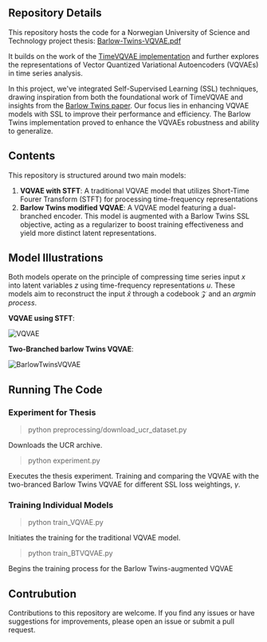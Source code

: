 ## Repository  Details

This repository hosts the code for a Norwegian University of Science and Technology project thesis:
[Barlow-Twins-VQVAE.pdf](https://github.com/erlendlokna/Barlow-Twins-VQVAE/files/13859816/Barlow-Twins-VQVAE.pdf)


It builds on the work of the [TimeVQVAE implementation](https://github.com/ML4ITS/TimeVQVAE) and further explores the representations of Vector Quantized Variational Autoencoders (VQVAEs) in time series analysis.

In this project, we've integrated Self-Supervised Learning (SSL) techniques, drawing inspiration from both the foundational work of TimeVQVAE and insights from the [Barlow Twins paper](https://arxiv.org/abs/2103.03230). Our focus lies in enhancing VQVAE models with SSL to improve their performance and efficiency. The Barlow Twins implementation proved to enhance the VQVAEs robustness and ability to generalize. 

## Contents
This repository is structured around two main models:
1. **VQVAE with STFT**: A traditional VQVAE model that utilizes Short-Time Fourer Transform (STFT) for processing time-frequency representations
2. **Barlow Twins modified VQVAE**: A VQVAE model featuring a dual-branched encoder. This model is augmented with a Barlow Twins SSL objective, acting as a regularizer to boost training effectiveness and yield more distinct latent representations.

## Model Illustrations
Both models operate on the principle of compressing time series input $x$ into latent variables $z$ using time-frequency representations $u$. These models aim to reconstruct the input $\hat{x}$ through a codebook $\mathcal{Z}$ and an $\textit{argmin process}$. 

**VQVAE using STFT**:

![VQVAE](https://github.com/erlendlokna/Barlow-Twins-VQVAE/assets/80318998/d29e1f57-114d-4e62-b29b-c7cdab69942c)

**Two-Branched barlow Twins VQVAE**:

![BarlowTwinsVQVAE](https://github.com/erlendlokna/Barlow-Twins-VQVAE/assets/80318998/574e021b-6eab-45e4-bd75-0b61c956ee14)

## Running The Code
### Experiment for Thesis
> python preprocessing/download_ucr_dataset.py 

Downloads the UCR archive.

> python experiment.py 

Executes the thesis experiment. Training and  comparing the VQVAE with the two-branced Barlow Twins VQVAE for different SSL loss weightings, $\gamma$.

### Training Individual Models
> python train_VQVAE.py 

Initiates the training for the traditional VQVAE model.

> python train_BTVQVAE.py

Begins the training process for the Barlow Twins-augmented VQVAE

## Contrubution
Contributions to this repository are welcome. If you find any issues or have suggestions for improvements, please open an issue or submit a pull request.
